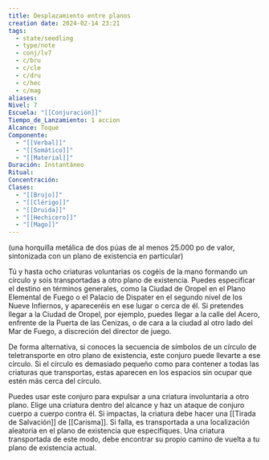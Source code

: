 ```yaml
---
title: Desplazamiento entre planos
creation date: 2024-02-14 23:21
tags:
  - state/seedling
  - type/note
  - conj/lv7
  - c/bru
  - c/cle
  - c/dru
  - c/hec
  - c/mag
aliases: 
Nivel: 7
Escuela: "[[Conjuración]]"
Tiempo_de_Lanzamiento: 1 accion
Alcance: Toque
Componente:
  - "[[Verbal]]"
  - "[[Somático]]"
  - "[[Material]]"
Duración: Instantáneo
Ritual: 
Concentración: 
Clases:
  - "[[Brujo]]"
  - "[[Clérigo]]"
  - "[[Druida]]"
  - "[[Hechicero]]"
  - "[[Mago]]"
---
```

(una horquilla metálica de dos púas de al menos 25.000 po de valor, sintonizada con un plano de existencia en particular)

Tú y hasta ocho criaturas voluntarias os cogéis de la mano formando un círculo y sois transportadas a otro plano de existencia. Puedes especificar el destino en términos generales, como la Ciudad de Oropel en el Plano Elemental de Fuego o el Palacio de Dispater en el segundo nivel de los Nueve Infiernos, y apareceréis en ese lugar o cerca de él. Si pretendes llegar a la Ciudad de Oropel, por ejemplo, puedes llegar a la calle del Acero, enfrente de la Puerta de las Cenizas, o de cara a la ciudad al otro lado del Mar de Fuego, a discreción del director de juego.

De forma alternativa, si conoces la secuencia de símbolos de un círculo de teletransporte en otro plano de existencia, este conjuro puede llevarte a ese círculo. Si el círculo es demasiado pequeño como para contener a todas las criaturas que transportas, estas aparecen en los espacios sin ocupar que estén más cerca del círculo.

Puedes usar este conjuro para expulsar a una criatura involuntaria a otro plano. Elige una criatura dentro del alcance y haz un ataque de conjuro cuerpo a cuerpo contra él. Si impactas, la criatura debe hacer una [[Tirada de Salvación]] de [[Carisma]]. Si falla, es transportada a una localización aleatoria en el plano de existencia que especifiques. Una criatura transportada de este modo, debe encontrar su propio camino de vuelta a tu plano de existencia actual.